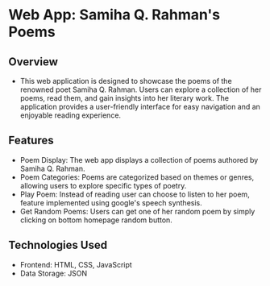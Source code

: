 # Web App: Samiha Q. Rahman's Poems

## Overview

- This web application is designed to showcase the poems of the renowned poet Samiha Q. Rahman. Users can explore a collection of her poems, read them, and gain insights into her literary work. The application provides a user-friendly interface for easy navigation and an enjoyable reading experience.

## Features

- Poem Display: The web app displays a collection of poems authored by Samiha Q. Rahman.
- Poem Categories: Poems are categorized based on themes or genres, allowing users to explore specific types of poetry.
- Play Poem: Instead of reading user can choose to listen to her poem, feature implemented using google's speech synthesis.
- Get Random Poems: Users can get one of her random poem by simply clicking on bottom homepage random button.

## Technologies Used

- Frontend: HTML, CSS, JavaScript
- Data Storage: JSON

